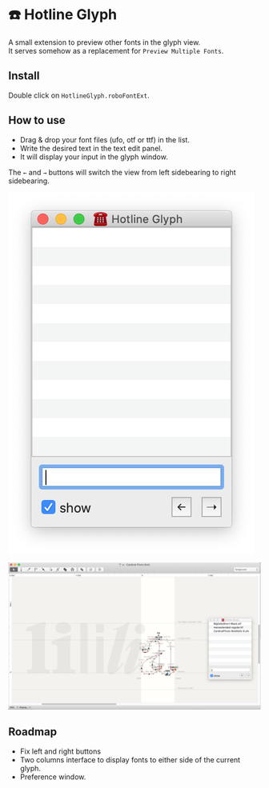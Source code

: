 # ☎️ Hotline Glyph

A small extension to preview other fonts in the glyph view.  
It serves somehow as a replacement for `Preview Multiple Fonts`.

## Install
Double click on `HotlineGlyph.roboFontExt`.

## How to use
* Drag & drop your font files (ufo, otf or ttf) in the list.
* Write the desired text in the text edit panel.
* It will display your input in the glyph window.

The `←` and `→` buttons will switch the view from left sidebearing to right sidebearing.

![hotlineglyph-window](resources/hotlineglyph-window.png)

![hotlineglyph-preview](resources/hotlineglyph-preview.png)

## Roadmap
* Fix left and right buttons
* Two columns interface to display fonts to either side of the current glyph.
* Preference window.